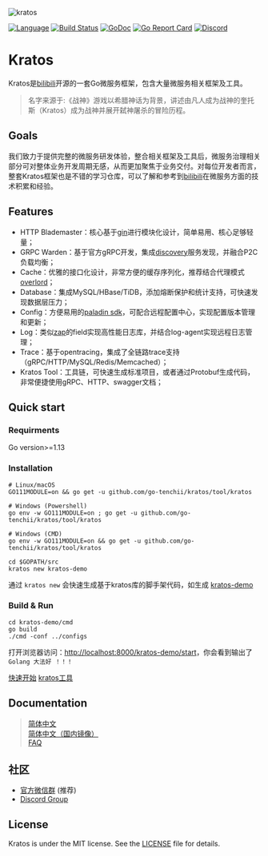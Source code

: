 ![kratos](docs/img/kratos3.png)

[![Language](https://img.shields.io/badge/Language-Go-blue.svg)](https://golang.org/)
[![Build Status](https://github.com/go-tenchii/kratos/workflows/Go/badge.svg)](https://github.com/go-tenchii/kratos/actions)
[![GoDoc](https://godoc.org/github.com/go-tenchii/kratos?status.svg)](https://godoc.org/github.com/go-tenchii/kratos)
[![Go Report Card](https://goreportcard.com/badge/github.com/go-tenchii/kratos)](https://goreportcard.com/report/github.com/go-tenchii/kratos)
[![Discord](https://img.shields.io/discord/766619759214854164?label=chat&logo=discord)](https://discord.gg/BWzJsUJ)

# Kratos

Kratos是[bilibili](https://www.bilibili.com)开源的一套Go微服务框架，包含大量微服务相关框架及工具。  

> 名字来源于:《战神》游戏以希腊神话为背景，讲述由凡人成为战神的奎托斯（Kratos）成为战神并展开弑神屠杀的冒险历程。

## Goals

我们致力于提供完整的微服务研发体验，整合相关框架及工具后，微服务治理相关部分可对整体业务开发周期无感，从而更加聚焦于业务交付。对每位开发者而言，整套Kratos框架也是不错的学习仓库，可以了解和参考到[bilibili](https://www.bilibili.com)在微服务方面的技术积累和经验。

## Features
* HTTP Blademaster：核心基于[gin](https://github.com/gin-gonic/gin)进行模块化设计，简单易用、核心足够轻量；
* GRPC Warden：基于官方gRPC开发，集成[discovery](https://github.com/bilibili/discovery)服务发现，并融合P2C负载均衡；
* Cache：优雅的接口化设计，非常方便的缓存序列化，推荐结合代理模式[overlord](https://github.com/bilibili/overlord)；
* Database：集成MySQL/HBase/TiDB，添加熔断保护和统计支持，可快速发现数据层压力；
* Config：方便易用的[paladin sdk](https://go-tenchii.github.io/kratos/#/config)，可配合远程配置中心，实现配置版本管理和更新；
* Log：类似[zap](https://github.com/uber-go/zap)的field实现高性能日志库，并结合log-agent实现远程日志管理；
* Trace：基于opentracing，集成了全链路trace支持（gRPC/HTTP/MySQL/Redis/Memcached）；
* Kratos Tool：工具链，可快速生成标准项目，或者通过Protobuf生成代码，非常便捷使用gRPC、HTTP、swagger文档；

## Quick start

### Requirments

Go version>=1.13

### Installation
```shell
# Linux/macOS
GO111MODULE=on && go get -u github.com/go-tenchii/kratos/tool/kratos

# Windows (Powershell)
go env -w GO111MODULE=on ; go get -u github.com/go-tenchii/kratos/tool/kratos

# Windows (CMD)
go env -w GO111MODULE=on && go get -u github.com/go-tenchii/kratos/tool/kratos

cd $GOPATH/src
kratos new kratos-demo
```

通过 `kratos new` 会快速生成基于kratos库的脚手架代码，如生成 [kratos-demo](https://github.com/bilibili/kratos-demo) 

### Build & Run

```shell
cd kratos-demo/cmd
go build
./cmd -conf ../configs
```

打开浏览器访问：[http://localhost:8000/kratos-demo/start](http://localhost:8000/kratos-demo/start)，你会看到输出了`Golang 大法好 ！！！`

[快速开始](https://go-tenchii.github.io/kratos/#/quickstart)  [kratos工具](https://go-tenchii.github.io/kratos/#/kratos-tool)

## Documentation

> [简体中文](https://go-tenchii.github.io/kratos)  
> [简体中文（国内镜像）](https://go-tenchii.gitee.io/kratos/)  
> [FAQ](https://go-tenchii.github.io/kratos/#/FAQ)  

## 社区
* [官方微信群](https://github.com/go-tenchii/kratos/issues/682) (推荐)
* [Discord Group](https://discord.gg/BWzJsUJ)

## License
Kratos is under the MIT license. See the [LICENSE](./LICENSE) file for details.

